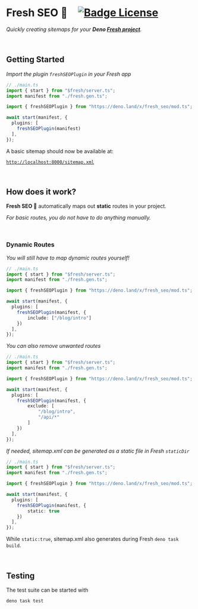 # Fresh SEO 🍋   [![Badge License]][License]

*Quickly creating sitemaps for your **Deno [Fresh project]**.*

<br>

## Getting Started

*Import the plugin `freshSEOPlugin` in your Fresh app*

```ts
// ./main.ts
import { start } from "$fresh/server.ts";
import manifest from "./fresh.gen.ts";

import { freshSEOPlugin } from "https://deno.land/x/fresh_seo/mod.ts";

await start(manifest, {
  plugins: [
    freshSEOPlugin(manifest)
  ],
});

```

A basic sitemap should now be available at:
    
[`http://localhost:8000/sitemap.xml`][Localhost]
    
<br>

## How does it work?

**Fresh SEO 🍋** automatically maps out **static** routes in your project.

*For basic routes, you do not have to do anything manually.*

<br>

### Dynamic Routes

*You will still have to map dynamic routes yourself!*

```ts
// ./main.ts
import { start } from "$fresh/server.ts";
import manifest from "./fresh.gen.ts";

import { freshSEOPlugin } from "https://deno.land/x/fresh_seo/mod.ts";

await start(manifest, {
  plugins: [
    freshSEOPlugin(manifest, {
        include: ["/blog/intro"]
    })
  ],
});
```

*You can also remove unwanted routes*

```ts
// ./main.ts
import { start } from "$fresh/server.ts";
import manifest from "./fresh.gen.ts";

import { freshSEOPlugin } from "https://deno.land/x/fresh_seo/mod.ts";

await start(manifest, {
  plugins: [
    freshSEOPlugin(manifest, {
        exclude: [
            "/blog/intro",
            "/api/*"
        ]
    })
  ],
});
```

*If needed, sitemap.xml can be generated as a static file in Fresh `staticDir`*

```ts
// ./main.ts
import { start } from "$fresh/server.ts";
import manifest from "./fresh.gen.ts";

import { freshSEOPlugin } from "https://deno.land/x/fresh_seo/mod.ts";

await start(manifest, {
  plugins: [
    freshSEOPlugin(manifest, {
        static: true
    })
  ],
});
```

While `static:true`, sitemap.xml also generates during Fresh `deno task build`.

<br>

## Testing

The test suite can be started with

```shell
deno task test
```

<br>

<!----------------------------------------------------------------------------->

[Fresh project]: https://fresh.deno.dev/
[Localhost]: http://localhost:8000/sitemap.xml

[License]: LICENSE


<!----------------------------------[ Badges ]--------------------------------->

[Badge License]: https://img.shields.io/badge/License-MIT-ac8b11.svg?style=for-the-badge&labelColor=yellow
